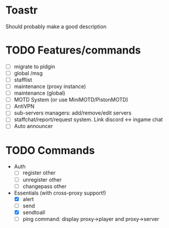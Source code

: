 # Toastr
Should probably make a good description

# TODO Features/commands
 * [ ] migrate to pidgin
 * [ ] global /msg
 * [ ] stafflist
 * [ ] maintenance (proxy instance)
 * [ ] maintenance (global)
 * [ ] MOTD System (or use MiniMOTD/PistonMOTD)
 * [ ] AntiVPN
 * [ ] sub-servers managers: add/remove/edit servers
 * [ ] staffchat/report/request system. Link discord <-> ingame chat
 * [ ] Auto announcer
 
# TODO Commands
 * Auth
    * [ ] register other
    * [ ] unregister other
    * [ ] changepass other

 * Essentials (with cross-proxy support!)
    * [X] alert
    * [ ] send
    * [X] sendtoall
    * [ ] ping command: display proxy->player and proxy->server
